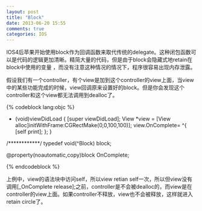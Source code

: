 ```yaml
---
layout: post
title: "Block"
date: 2013-06-20 15:55
comments: true
categories: IOS
---
```

<p>
IOS4后苹果开始使用block作为回调函数来取代传统的delegate。这种闭包函数可以是代码的逻辑更加清晰。精简大量的代码，但是由于block会隐藏式地retain在block中使用的变量 ，而没有注意这种情况的情况下，程序很容易出现内存泄露。
</p>

<p>
假设我们有一个controller，有个view是加到这个controller的view上面，当view中的某些功能完成的时候，view回调原来设置好的block。但是你会发现这个controller和这个view都无法调用到dealloc了。
</p>

{% codeblock lang:objc %}

- (void)viewDidLoad
{
   [super viewDidLoad];
   View *view = [View alloc]initWithFrame:CGRectMake(0,0,100,100)];
   view.OnComplete= ^{
   [self print];
   };
}

/************/
typedef void(^Block) block;

@property(noautomatic,copy)block OnComplete;


 {% endcodeblock %}

<p>上例中，view的语法块中访问self，所以view  retian self一次，所以但view没有调用[_OnComplete  release];之前，controller是不会被dealloc的，而view是在controller的view上面。如果controller不释放，view也不会被释放，这样就进入retain circle了。
</p>